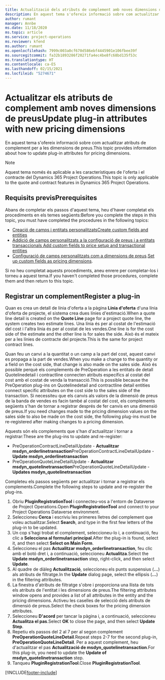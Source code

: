 ```yaml
---
title: Actualització dels atributs de complement amb noves dimensions de preus
description: En aquest tema s'ofereix informació sobre com actualitzar atributs de complement per a les dimensions de preus.
author: rumant
manager: Annbe
ms.date: 11/18/2020
ms.topic: article
ms.service: project-operations
ms.reviewer: kfend
ms.author: rumant
ms.openlocfilehash: 7999c003a0cf670d586ebf4445901e106fbee39f
ms.sourcegitcommit: fa32b1893286f20271fa4ec4be8fc68bd135f53c
ms.translationtype: HT
ms.contentlocale: ca-ES
ms.lasthandoff: 02/15/2021
ms.locfileid: "5274671"
---
```

# <a name="update-plug-in-attributes-with-new-pricing-dimensions"></a><span data-ttu-id="04652-103">Actualitzar els atributs de complement amb noves dimensions de preus</span><span class="sxs-lookup"><span data-stu-id="04652-103">Update plug-in attributes with new pricing dimensions</span></span>

<span data-ttu-id="04652-104">En aquest tema s'ofereix informació sobre com actualitzar atributs de complement per a les dimensions de preus.</span><span class="sxs-lookup"><span data-stu-id="04652-104">This topic provides information about how to update plug-in attributes for pricing dimensions.</span></span>

> [!NOTE]
> <span data-ttu-id="04652-105">Aquest tema només és aplicable a les característiques de l'oferta i el contracte del Dynamics 365 Project Operations.</span><span class="sxs-lookup"><span data-stu-id="04652-105">This topic is only applicable to the quote and contract features in Dynamics 365 Project Operations.</span></span>

## <a name="prerequisites"></a><span data-ttu-id="04652-106">Requisits previs</span><span class="sxs-lookup"><span data-stu-id="04652-106">Prerequisites</span></span>
<span data-ttu-id="04652-107">Abans de completar els passos d'aquest tema, heu d'haver completat els procediments en els temes següents:</span><span class="sxs-lookup"><span data-stu-id="04652-107">Before you complete the steps in this topic, you must have completed the procedures in the following topics:</span></span>

  - [<span data-ttu-id="04652-108">Creació de camps i entitats personalitzats</span><span class="sxs-lookup"><span data-stu-id="04652-108">Create custom fields and entities</span></span>](create-custom-fields-entities-pricing-dimensions.md) 
  - [<span data-ttu-id="04652-109">Addició de camps personalitzats a la configuració de preus i a entitats transaccionals </span><span class="sxs-lookup"><span data-stu-id="04652-109">Add custom fields to price setup and transactional entities</span></span>](add-custom-fields-price-setup-transactional-entities.md)
  - <span data-ttu-id="04652-110">[Configuració de camps personalitzats com a dimensions de preus](set-up-custom-fields-pricing-dimensions.md).</span><span class="sxs-lookup"><span data-stu-id="04652-110">[Set up custom fields as pricing dimensions](set-up-custom-fields-pricing-dimensions.md).</span></span> 
  
<span data-ttu-id="04652-111">Si no heu completat aquests procediments, aneu enrere per completar-los i torneu a aquest tema.</span><span class="sxs-lookup"><span data-stu-id="04652-111">If you haven't completed those procedures, complete them and then return to this topic.</span></span>

## <a name="register-a-plug-in"></a><span data-ttu-id="04652-112">Registrar un complement</span><span class="sxs-lookup"><span data-stu-id="04652-112">Register a plug-in</span></span>
<span data-ttu-id="04652-113">Quan es crea un detall de línia d'oferta a la pàgina **Línia d'oferta** d'una línia d'oferta de projecte, el sistema crea dues línies d'estimació.</span><span class="sxs-lookup"><span data-stu-id="04652-113">When a quote line detail is created on the **Quote Line** page for a project quote line, the system creates two estimate lines.</span></span> <span data-ttu-id="04652-114">Una línia és per al costat de l'estimació del cost i l'altra línia és per al costat de les vendes.</span><span class="sxs-lookup"><span data-stu-id="04652-114">One line is for the cost side of the estimate and the other line is for sales the side.</span></span> <span data-ttu-id="04652-115">Això és el mateix per a les línies de contracte del projecte.</span><span class="sxs-lookup"><span data-stu-id="04652-115">This is the same  for project contract lines.</span></span>

<span data-ttu-id="04652-116">Quan feu un canvi a la quantitat o un camp a la part del cost, aquest canvi es propaga a la part de vendes.</span><span class="sxs-lookup"><span data-stu-id="04652-116">When you make a change to the quantity or a field on the cost side, that change is also made on the sales side.</span></span> <span data-ttu-id="04652-117">Això és possible perquè els complements de PreOperation a les entitats de detall Quotelinedetail i contractline connecten atributs específics al costat del cost amb el costat de venda la transacció.</span><span class="sxs-lookup"><span data-stu-id="04652-117">This is possible because the PreOperation plug-ins on Quotelinedetail and contractline detail entities connect specific attributes on the cost side to the sales side of the transaction.</span></span> <span data-ttu-id="04652-118">Si necessiteu que els canvis als valors de la dimensió de preus de la banda de vendes es facin també al costat del cost, els complements següents s'han de tornar a registrar després de fer canvis en una dimensió de preus.</span><span class="sxs-lookup"><span data-stu-id="04652-118">If you need changes made to the pricing dimension values on the sales side to also be made on the cost side, the following plug-ins must be re-registered after making changes to a pricing dimension.</span></span>

<span data-ttu-id="04652-119">Aquests són els complements que s'han d'actualitzar i tornar a registrar:</span><span class="sxs-lookup"><span data-stu-id="04652-119">These are the plug-ins to update and re-register:</span></span>

- <span data-ttu-id="04652-120">PreOperationContractLineDetailUpdate - **Actualitzar msdyn_orderlinetransaction**</span><span class="sxs-lookup"><span data-stu-id="04652-120">PreOperationContractLineDetailUpdate - **Update msdyn_orderlinetransaction**</span></span>
- <span data-ttu-id="04652-121">PreOperationQuoteLineDetailUpdate - **Actualitzar msdyn_quotelinetransaction**</span><span class="sxs-lookup"><span data-stu-id="04652-121">PreOperationQuoteLineDetailUpdate - **Updates msdyn_quotelinetransaction**</span></span>

<span data-ttu-id="04652-122">Completeu els passos següents per actualitzar i tornar a registrar els complements.</span><span class="sxs-lookup"><span data-stu-id="04652-122">Complete the following steps to update and re-register the plug-ins.</span></span>

1. <span data-ttu-id="04652-123">Obriu **PluginRegistrationTool** i connecteu-vos a l'entorn de Dataverse de Project Operations.</span><span class="sxs-lookup"><span data-stu-id="04652-123">Open **PluginRegistrationTool** and connect to your Project Operations Dataverse environment.</span></span>
2. <span data-ttu-id="04652-124">Seleccioneu **Cerca** i escriviu les primeres lletres del complement que voleu actualitzar.</span><span class="sxs-lookup"><span data-stu-id="04652-124">Select **Search**, and type in the first few letters of the plug-in to be updated.</span></span>
3. <span data-ttu-id="04652-125">Un cop s'hagi trobat el complement, seleccioneu-lo i, a continuació, feu clic a **Selecciona al formulari principal**.</span><span class="sxs-lookup"><span data-stu-id="04652-125">After the plug-in is found, select it, and then select **Select on Main Form**.</span></span>
4. <span data-ttu-id="04652-126">Seleccioneu el pas **Actualitzar msdyn_orderlinetransaction**, feu clic amb el botó dret i, a continuació, seleccioneu **Actualitza**.</span><span class="sxs-lookup"><span data-stu-id="04652-126">Select the **Update msdyn_orderlinetransaction** step, right-click, and then select **Update**.</span></span>
5. <span data-ttu-id="04652-127">Al quadre de diàleg **Actualització**, seleccioneu els punts suspensius (**...**) als atributs de filtratge.</span><span class="sxs-lookup"><span data-stu-id="04652-127">In the **Update** dialog page, select the ellipsis (**...**) in the filtering attributes.</span></span>
6. <span data-ttu-id="04652-128">La finestra d'atributs de filtratge s'obre i proporciona una llista de tots els atributs de l'entitat i les dimensions de preus.</span><span class="sxs-lookup"><span data-stu-id="04652-128">The filtering attributes window opens and provides a list of all attributes in the entity and the pricing dimensions.</span></span> <span data-ttu-id="04652-129">Activeu les caselles de selecció dels atributs de dimensió de preus.</span><span class="sxs-lookup"><span data-stu-id="04652-129">Select the check boxes for the pricing dimension attributes.</span></span>
7. <span data-ttu-id="04652-130">Seleccioneu **D'acord** per tancar la pàgina i, a continuació, seleccioneu **Actualitza el pas**.</span><span class="sxs-lookup"><span data-stu-id="04652-130">Select **OK** to close the page, and then select **Update Step**.</span></span>
8. <span data-ttu-id="04652-131">Repetiu els passos del 2 al 7 per al segon complement **PreOperationQuoteLineDetail**.</span><span class="sxs-lookup"><span data-stu-id="04652-131">Repeat steps 2-7 for the second plug-in, **PreOperationQuoteLineDetail**.</span></span> <span data-ttu-id="04652-132">Per a aquest complement, heu d'actualitzar el pas **Actualització de msdyn_quotelinetransaction**.</span><span class="sxs-lookup"><span data-stu-id="04652-132">For this plug-in, you need to update the **Update of msdyn_quotelinetransaction** step.</span></span>
9. <span data-ttu-id="04652-133">Tanqueu **PluginRegistrationTool**.</span><span class="sxs-lookup"><span data-stu-id="04652-133">Close **PluginRegistrationTool**.</span></span>


[!INCLUDE[footer-include](../includes/footer-banner.md)]